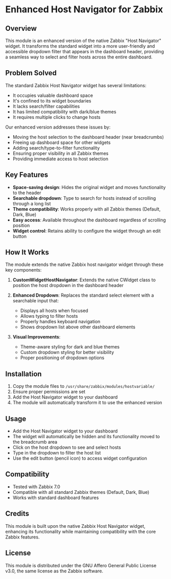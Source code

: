 # Enhanced Host Navigator for Zabbix

## Overview

This module is an enhanced version of the native Zabbix "Host Navigator" widget. It transforms the standard widget into a more user-friendly and accessible dropdown filter that appears in the dashboard header, providing a seamless way to select and filter hosts across the entire dashboard.

## Problem Solved

The standard Zabbix Host Navigator widget has several limitations:
- It occupies valuable dashboard space
- It's confined to its widget boundaries
- It lacks search/filter capabilities
- It has limited compatibility with dark/blue themes
- It requires multiple clicks to change hosts

Our enhanced version addresses these issues by:
- Moving the host selection to the dashboard header (near breadcrumbs)
- Freeing up dashboard space for other widgets
- Adding search/type-to-filter functionality
- Ensuring proper visibility in all Zabbix themes
- Providing immediate access to host selection

## Key Features

- **Space-saving design**: Hides the original widget and moves functionality to the header
- **Searchable dropdown**: Type to search for hosts instead of scrolling through a long list
- **Theme compatibility**: Works properly with all Zabbix themes (Default, Dark, Blue)
- **Easy access**: Available throughout the dashboard regardless of scrolling position
- **Widget control**: Retains ability to configure the widget through an edit button

## How It Works

The module extends the native Zabbix host navigator widget through these key components:

1. **CustomWidgetHostNavigator**: Extends the native CWidget class to position the host dropdown in the dashboard header

2. **Enhanced Dropdown**: Replaces the standard select element with a searchable input that:
   - Displays all hosts when focused
   - Allows typing to filter hosts
   - Properly handles keyboard navigation
   - Shows dropdown list above other dashboard elements

3. **Visual Improvements**:
   - Theme-aware styling for dark and blue themes
   - Custom dropdown styling for better visibility
   - Proper positioning of dropdown options

## Installation

1. Copy the module files to `/usr/share/zabbix/modules/hostvariable/`
2. Ensure proper permissions are set
3. Add the Host Navigator widget to your dashboard
4. The module will automatically transform it to use the enhanced version

## Usage

- Add the Host Navigator widget to your dashboard
- The widget will automatically be hidden and its functionality moved to the breadcrumb area
- Click on the host dropdown to see and select hosts
- Type in the dropdown to filter the host list
- Use the edit button (pencil icon) to access widget configuration

## Compatibility

- Tested with Zabbix 7.0
- Compatible with all standard Zabbix themes (Default, Dark, Blue)
- Works with standard dashboard features

## Credits

This module is built upon the native Zabbix Host Navigator widget, enhancing its functionality while maintaining compatibility with the core Zabbix features.

## License

This module is distributed under the GNU Affero General Public License v3.0, the same license as the Zabbix software. 